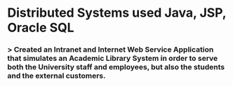 # Distributed Systems used Java, JSP, Oracle SQL
### > Created an Intranet and Internet Web Service Application that simulates an Academic Library System in order to serve both the University staff and employees, but also the students and the external customers.  
